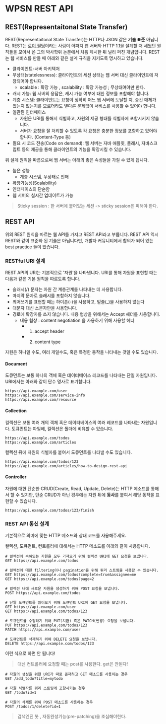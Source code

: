 
# WPSN REST API

## REST(Representaitonal State Transfer)

REST(Representaitonal State Transfer)는 HTTP나 JSON 같은 **기술 표준** 아닙니다. REST는 [로이 필딩](https://en.wikipedia.org/wiki/Roy_Fielding)이라는 사람이 아파치 웹 서버와 HTTP 1.1을 설계할 때 세웠던 원칙들을 모아서 쓴 그의 박사학위 논문에서 처음 제시한 뒤 널리 퍼진 개념입니다. REST는 웹 서비스를 만들 때 아래와 같은 설계 규칙을 지키도록 명시하고 있습니다.

- 클라이언트-서버 아키텍처
- 무상태(statelessness): 클라이언트의 세션 상태는 웹 서버 대신 클라이언트에 저장되어야 합니다.
    - scalable : 확장 가능 , scalability : 확장 가능성 ; 무상태여야만 한다.
- 캐시 가능: 웹 서버의 응답은, 캐시 가능 여부에 대한 정보를 포함해야 합니다.
- 계층 시스템: 클라이언트는 요청이 정확히 어느 웹 서버에 도달할 지, 중간 매체가 있는지 없는지를 모르더라도 별다른 문제없이 서비스를 사용할 수 있어야 합니다.
- 일관된 인터페이스
    - 자원은 URI를 통해서 식별하고, 자원의 제공 형태를 식별자에 포함시키지 않습니다.
    - 서버가 요청을 잘 처리할 수 있도록 각 요청은 충분한 정보를 포함하고 있어야 합니다. (Content-Type 등)
- 필요 시 코드 전송(Code on demand): 웹 서버는 자바 애플릿, 플래시, 자바스크립트 등의 제공을 통해 클라이언트의 기능을 확장시킬 수 있습니다.

위 설계 원칙을 따름으로써 웹 서버는 아래의 좋은 속성들을 가질 수 있게 됩니다.

- 높은 성능 
    - 계층 시스템, 무상태로 인해
- 확장가능성(Scalability)
- 인터페이스의 단순함
- 웹 서버의 실시간 업데이트가 가능

>Sticky session : 한 서버에 붙어있는 세션 -> sticky session은 피해야 한다.

## REST API

위의 REST 원칙을 따르는 웹 API를 가지고 REST API라고 부릅니다. REST API 역시 REST와 같이 표준화 된 기술은 아닙니다만, 개발자 커뮤니티에서 합의가 되어 있는 best practice 들이 있습니다.

### RESTful URI 설계

REST API의 URI는 기본적으로 '자원'을 나타냅니다. URI를 통해 자원을 표현할 때는 다음과 같은 기본 원칙을 따르도록 합니다.

- 슬래시(/) 문자는 자원 간 계층관계를 나타내는 데 사용합니다.
- 마지막 문자로 슬래시를 포함하지 않습니다.
- 띄어쓰기를 표현할 때는 하이픈(-)을 사용하고, 밑줄(_)을 사용하지 않는다
- 대문자 대신 소문자만을 사용합니다.
- 경로에 확장자를 쓰지 않습니다. 내용 협상을 위해서는 Accept 헤더를 사용합니다.
    - 내용 협상 : content negotiation 을 사용하기 위해 사용할 헤더 
        - 1. accept header
        - 2. content type

자원은 하나일 수도, 여러 개일수도, 혹은 특정한 동작을 나타내는 것일 수도 있습니다.

#### Document

도큐먼트는 보통 하나의 객체 혹은 데이터베이스 레코드를 나타내는 단일 자원입니다. URI에서는 아래와 같이 단수 명사로 표기합니다.

```
https://api.example.com/user
https://api.example.com/service-info
https://api.example.com/resource
```

#### Collection

컬렉션은 보통 여러 개의 객체 혹은 데이터베이스의 여러 레코드를 나타내는 자원입니다. 도큐먼트는 파일에, 컬렉션은 폴더에 비유할 수 있습니다.

```
https://api.example.com/todos
https://api.example.com/articles
```

컬렉션 뒤에 자원의 식별자를 붙여서 도큐먼트를 나타낼 수도 있습니다.

```
https://api.example.com/todos/123
https://api.example.com/articles/how-to-design-rest-api
```

#### Controller

자원에 대한 단순한 CRUD(Create, Read, Update, Delete)는 HTTP 메소드를 통해서 할 수 있지만, 단순 CRUD가 아닌 경우에는 자원 뒤에 **동사**를 붙여서 해당 동작을 표현할 수 있습니다.

```
https://api.example.com/todos/123/finish
```

### REST API 통신 설계

기본적으로 의미에 맞는 HTTP 메소드와 상태 코드를 사용해주세요.

컬렉션, 도큐먼트, 컨트롤러에 대해서는 HTTP 메소드를 아래와 같이 사용합니다.

```
# 컬렉션에 속해있는 자원을 모두 가져오기 위해 컬렉션 URI에 GET 요청을 보냅니다.
GET https://api.example.com/todos

# 컬렉션에 대한 filtering이나 pagination을 위해 쿼리 스트링을 사용할 수 있습니다.
GET https://api.example.com/todos?complete=true&assignee=me
GET https://api.example.com/todos?page=2

# 컬렉션 내에 새로운 자원을 생성하기 위해 POST 요청을 보냅니다.
POST https://api.example.com/todos
```

```
# 단일 도큐먼트를 읽어오기 위해 도큐먼트 URI에 GET 요청을 보냅니다.
GET https://api.example.com/user
GET https://api.example.com/todos/123

# 도큐먼트를 수정하기 위해 PUT(치환) 혹은 PATCH(변경) 요청을 보냅니다.
PUT https://api.example.com/todos/123
PATCH https://api.example.com/user

# 도큐먼트를 삭제하기 위해 DELETE 요청을 보냅니다.
DELETE https://api.example.com/todos/123
```

이런 식으로 하면 안 됩니다! 
> 대신 컨트롤러에 요청할 때는 post를 사용한다. get은 안된다!
```
# 자원의 생성을 위한 URI가 따로 존재하고 GET 메소드를 사용하는 경우
GET /add_todo?title=mytodo

# 자원 식별자를 쿼리 스트링에 포함시키는 경우
GET /todo?id=1

# 자원의 삭제를 위해 POST 메소드를 사용하는 경우
POST /todos/1/delete?id=1
```
> 검색엔진 봇 , 자동완성기능(pre-patching)을 조심해야한다.